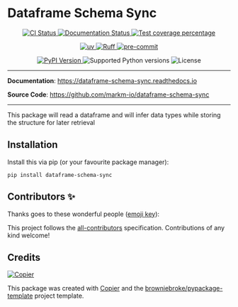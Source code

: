 # Dataframe Schema Sync

<p align="center">
  <a href="https://github.com/markm-io/dataframe-schema-sync/actions/workflows/ci.yml?query=branch%3Amain">
    <img src="https://img.shields.io/github/actions/workflow/status/markm-io/dataframe-schema-sync/ci.yml?branch=main&label=CI&logo=github&style=flat-square" alt="CI Status" >
  </a>
  <a href="https://dataframe-schema-sync.readthedocs.io">
    <img src="https://img.shields.io/readthedocs/dataframe-schema-sync.svg?logo=read-the-docs&logoColor=fff&style=flat-square" alt="Documentation Status">
  </a>
  <a href="https://codecov.io/gh/markm-io/dataframe-schema-sync">
    <img src="https://img.shields.io/codecov/c/github/markm-io/dataframe-schema-sync.svg?logo=codecov&logoColor=fff&style=flat-square" alt="Test coverage percentage">
  </a>
</p>
<p align="center">
  <a href="https://github.com/astral-sh/uv">
    <img src="https://img.shields.io/endpoint?url=https://raw.githubusercontent.com/astral-sh/uv/main/assets/badge/v0.json" alt="uv">
  </a>
  <a href="https://github.com/astral-sh/ruff">
    <img src="https://img.shields.io/endpoint?url=https://raw.githubusercontent.com/astral-sh/ruff/main/assets/badge/v2.json" alt="Ruff">
  </a>
  <a href="https://github.com/pre-commit/pre-commit">
    <img src="https://img.shields.io/badge/pre--commit-enabled-brightgreen?logo=pre-commit&logoColor=white&style=flat-square" alt="pre-commit">
  </a>
</p>
<p align="center">
  <a href="https://pypi.org/project/dataframe-schema-sync/">
    <img src="https://img.shields.io/pypi/v/dataframe-schema-sync.svg?logo=python&logoColor=fff&style=flat-square" alt="PyPI Version">
  </a>
  <img src="https://img.shields.io/pypi/pyversions/dataframe-schema-sync.svg?style=flat-square&logo=python&amp;logoColor=fff" alt="Supported Python versions">
  <img src="https://img.shields.io/pypi/l/dataframe-schema-sync.svg?style=flat-square" alt="License">
</p>

---

**Documentation**: <a href="https://dataframe-schema-sync.readthedocs.io" target="_blank">https://dataframe-schema-sync.readthedocs.io </a>

**Source Code**: <a href="https://github.com/markm-io/dataframe-schema-sync" target="_blank">https://github.com/markm-io/dataframe-schema-sync </a>

---

This package will read a dataframe and will infer data types while storing the structure for later retrieval

## Installation

Install this via pip (or your favourite package manager):

`pip install dataframe-schema-sync`

## Contributors ✨

Thanks goes to these wonderful people ([emoji key](https://allcontributors.org/docs/en/emoji-key)):

<!-- prettier-ignore-start -->
<!-- ALL-CONTRIBUTORS-LIST:START - Do not remove or modify this section -->
<!-- markdownlint-disable -->
<!-- markdownlint-enable -->
<!-- ALL-CONTRIBUTORS-LIST:END -->
<!-- prettier-ignore-end -->

This project follows the [all-contributors](https://github.com/all-contributors/all-contributors) specification. Contributions of any kind welcome!

## Credits

[![Copier](https://img.shields.io/endpoint?url=https://raw.githubusercontent.com/copier-org/copier/master/img/badge/badge-grayscale-inverted-border-orange.json)](https://github.com/copier-org/copier)

This package was created with
[Copier](https://copier.readthedocs.io/) and the
[browniebroke/pypackage-template](https://github.com/browniebroke/pypackage-template)
project template.
